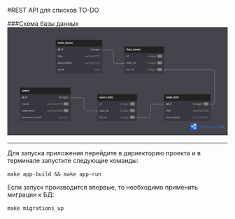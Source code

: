 #REST API для списков TO-DO 
    
    
###Схема базы данных
![REST API TODO DataBase Schema](docs/TODO.png)  

---
Для запуска приложения перейдите в дириекторию проекта и в терминале запустите следующие команды:
```
make app-build && make app-run
```

Если запуск производится впервые, то необходимо применить миграции к БД:
```
make migrations_up
```